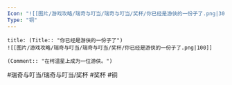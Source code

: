 ```yaml
---
Icon: "![[图片/游戏攻略/瑞奇与叮当/瑞奇与叮当/奖杯/你已经是游侠的一份子了.png|30]]"
Type: "铜"
---
```

```ad-common-bronze-trophy
title: (Title:: "你已经是游侠的一份子了")
![[图片/游戏攻略/瑞奇与叮当/瑞奇与叮当/奖杯/你已经是游侠的一份子了.png|100]]

(Comment:: "在柯温星上成为一位游侠。")
```

#瑞奇与叮当/瑞奇与叮当/奖杯 #奖杯 #铜
